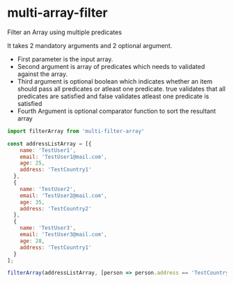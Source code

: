 # multi-array-filter
Filter an Array using multiple predicates


It takes 2 mandatory arguments and 2 optional argument.

- First parameter is the input array.
- Second argument is array of predicates which needs to validated against the array.
- Third argument is optional boolean which indicates whether an item should pass all predicates or atleast one predicate. true validates that all predicates are satisfied and false validates atleast one predicate is satisfied
- Fourth Argument is optional comparator function to sort the resultant array

```javascript
import filterArray from 'multi-filter-array'

const addressListArray = [{
    name: 'TestUser1',
    email: 'TestUser1@mail.com',
    age: 25,
    address: 'TestCountry1'
  },
  {
    name: 'TestUser2',
    email: 'TestUser2@mail.com',
    age: 35,
    address: 'TestCountry2'
  },
  {
    name: 'TestUser3',
    email: 'TestUser3@mail.com',
    age: 28,
    address: 'TestCountry1'
  }
];

filterArray(addressListArray, [person => person.address == 'TestCountry1', person => person.name == 'TestUser3'])

```